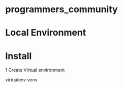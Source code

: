 # programmers_community

# Local Environment

# Install
1 Create Virtual environment

 virtualenv venv
